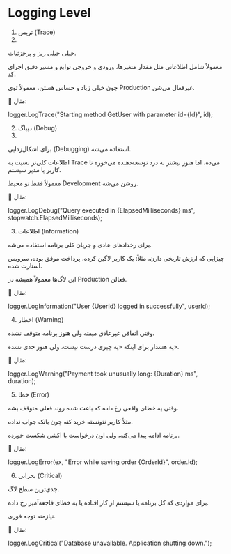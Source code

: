 # Logging Level

1. تریس (Trace)
2. 
خیلی خیلی ریز و پرجزئیات.

معمولاً شامل اطلاعاتی مثل مقدار متغیرها، ورودی و خروجی توابع و مسیر دقیق اجرای کد.

چون خیلی زیاد و حساس هستن، معمولاً توی Production غیرفعال می‌شن.

📌 مثال:

logger.LogTrace("Starting method GetUser with parameter id={Id}", id);

2. دیباگ (Debug)
3. 
برای اشکال‌زدایی (Debugging) استفاده می‌شه.

اطلاعات کلی‌تر نسبت به Trace می‌ده، اما هنوز بیشتر به درد توسعه‌دهنده می‌خوره تا کاربر یا مدیر سیستم.

معمولاً فقط تو محیط Development روشن می‌شه.

📌 مثال:

logger.LogDebug("Query executed in {ElapsedMilliseconds} ms", stopwatch.ElapsedMilliseconds);

3. اطلاعات (Information)

برای رخدادهای عادی و جریان کلی برنامه استفاده می‌شه.

چیزایی که ارزش تاریخی دارن، مثلاً: یک کاربر لاگین کرده، پرداخت موفق بوده، سرویس استارت شده.

این لاگ‌ها معمولاً همیشه در Production فعالن.

📌 مثال:

logger.LogInformation("User {UserId} logged in successfully", userId);

4. اخطار (Warning)

وقتی اتفاقی غیرعادی میفته ولی هنوز برنامه متوقف نشده.

یه هشدار برای اینکه «یه چیزی درست نیست، ولی هنوز جدی نشده».

📌 مثال:

logger.LogWarning("Payment took unusually long: {Duration} ms", duration);

5. خطا (Error)

وقتی یه خطای واقعی رخ داده که باعث شده روند فعلی متوقف بشه.

مثلاً کاربر نتونسته خرید کنه چون بانک جواب نداده.

برنامه ادامه پیدا می‌کنه، ولی اون درخواست یا اکشن شکست خورده.

📌 مثال:

logger.LogError(ex, "Error while saving order {OrderId}", order.Id);

6. بحرانی (Critical)

جدی‌ترین سطح لاگ.

برای مواردی که کل برنامه یا سیستم از کار افتاده یا یه خطای فاجعه‌آمیز رخ داده.

نیازمند توجه فوری.

📌 مثال:

logger.LogCritical("Database unavailable. Application shutting down.");
